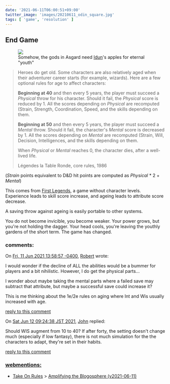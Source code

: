 ```yaml
---
date: '2021-06-11T06:00:51+09:00'
twitter_image: 'images/20210611_odin_square.jpg'
tags: [ 'game', 'resolution' ]
---
```


## End Game

<figure class="right">
<a href="https://www.johanegerkrans.com"><img src="images/20210611_odin.jpg" loading="lazy" /></a>
<figcaption>
Somehow, the gods in Asgard need <a href="https://www.johanegerkrans.com/products/idun">Idun</a>'s apples for eternal "youth"
</figcaption>
</figure>

> Heroes do get old. Some characters are also relatively aged when their adventurer career starts (for example, wizards). Here are a few optional rules for age to affect characters:
>
> **Beginning at 40** and then every 5 years, the player must succeed a _Physical_ throw for his character. Should it fail, the _Physical_ score is reduced by 1. All the scores depending on _Physical_ are recomputed (Strain, Strength, Coordination, Speed, and the skills depending on them.
>
> **Beginning at 50** and then every 5 years, the player must succeed a _Mental_ throw. Should it fail, the character's _Mental_ score is decreased by 1. All the scores depending on _Mental_ are recomputed (Strain, Will, Decision, Intelligences, and the skills depending on them.
>
> When _Physical_ or _Mental_ reaches 0, the character dies, after a well-lived life.
>
> <span class="attribution">Légendes la Table Ronde, core rules, 1986</span>

(_Strain_ points equivalent to D&D hit points are computed as _Physical_ * 2 + _Mental_)

This comes from [First Legends](20210520.html?t=Premieres_Legendes&f=ageing), a game without character levels. Experience leads to skill score increase, and ageing leads to attribute score decrease.

A saving throw against ageing is easily portable to other systems.

You do not become invicible, you become weaker. Your power grows, but you're not holding the dagger. Your head cools, you're leaving the youthly gardens of the short term. The game has changed.


<h3 class="comments" id="comments-20210611">comments:</h3>

<div class="comment" id="comment-20210611-07b55a76-f953-a5e5-df71-e887a3318a23" data-weaver-follow="all">
On <a href="#comment-20210611-07b55a76-f953-a5e5-df71-e887a3318a23">Fri, 11 Jun 2021 13:58:57 -0400</a>, <a href="https://freeradical.zone/@PresGas">Robert</a> wrote:
</div>

I would wonder if the decline of ALL the abilities would be a bummer for
players and a bit nihilistic. However, I do get the physical parts...

I wonder about maybe taking the mental parts where a failed save may
subtract that attribute, but maybe a successful save could increase it?

This is me thinking about the 1e/2e rules on aging where Int and Wis
usually increased with age.

<a class="reply" href="mailto:jmettraux+weaver@gmail.com?subject=in_reply_to_comment-20210611-07b55a76-f953-a5e5-df71-e887a3318a23">reply to this comment</a>


<div class="comment" id="comment-20210611-2" data-weaver-follow="no">
On <a href="#comment-20210611-2">Sat Jun 12 09:24:38 JST 2021</a>, <a href="/about.html">John</a> replied:
</div>

Should WIS augment from 10 to 40? If after forty, the setting doesn't change much (especially if low fantasy), there is not much simulation for the the characters to adapt, they're set in their habits.

<a class="reply" href="mailto:jmettraux+weaver@gmail.com?subject=in_reply_to_comment-20210611-2">reply to this comment</a>


<h3 class="webmentions"><a href="https://indieweb.org/Webmention">webmentions:</a></h3>

* [Take On Rules](https://takeonrules.com/) &gt; [Amplifying the Blogosphere (v2021-06-11)](https://takeonrules.com/2021/06/11/amplifying-the-blogosphere-v2021-06-11/)

